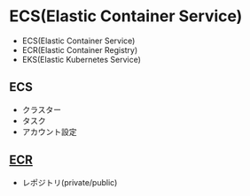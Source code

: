 # ECS(Elastic Container Service)

- ECS(Elastic Container Service)
- ECR(Elastic Container Registry)
- EKS(Elastic Kubernetes Service)


## ECS

- クラスター
- タスク
- アカウント設定

## [ECR](ECR.md)

- レポジトリ(private/public)